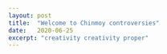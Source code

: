 ```yaml
---
layout: post
title:  "Welcome to Chinmoy controversies"
date:   2020-06-25
excerpt: "creativity creativity proper"
---
```

